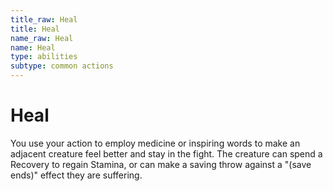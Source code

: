 ```yaml
---
title_raw: Heal
title: Heal
name_raw: Heal
name: Heal
type: abilities
subtype: common actions
---
```


# Heal

You use your action to employ medicine or inspiring words to make an adjacent creature feel better and stay in the fight. The creature can spend a Recovery to regain Stamina, or can make a saving throw against a "(save ends)" effect they are suffering.
